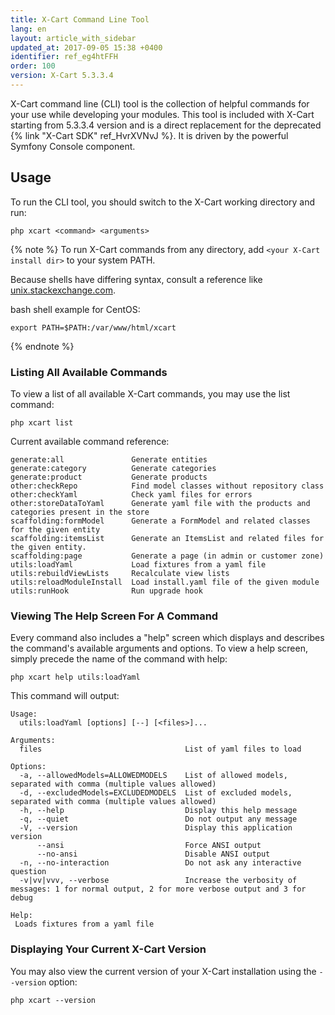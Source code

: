 ```yaml
---
title: X-Cart Command Line Tool
lang: en
layout: article_with_sidebar
updated_at: 2017-09-05 15:38 +0400
identifier: ref_eg4htFFH
order: 100
version: X-Cart 5.3.3.4
---
```


X-Cart command line (CLI) tool is the collection of helpful commands for your use while developing your modules. This tool is included with X-Cart starting from 5.3.3.4 version and is a direct replacement for the deprecated {% link "X-Cart SDK" ref_HvrXVNvJ %}. It is driven by the powerful Symfony Console component.

## Usage

To run the CLI tool, you should switch to the X-Cart working directory and run:

```
php xcart <command> <arguments>
```

{% note %}
To run X-Cart commands from any directory, add `<your X-Cart install dir>` to your system PATH.

Because shells have differing syntax, consult a reference like [unix.stackexchange.com](http://unix.stackexchange.com/questions/117467/how-to-permanently-set-environmental-variables).

bash shell example for CentOS:

```
export PATH=$PATH:/var/www/html/xcart
```

{% endnote %}

### Listing All Available Commands

To view a list of all available X-Cart commands, you may use the list command:

```
php xcart list
```

Current available command reference:

```
generate:all               Generate entities
generate:category          Generate categories
generate:product           Generate products
other:checkRepo            Find model classes without repository class
other:checkYaml            Check yaml files for errors
other:storeDataToYaml      Generate yaml file with the products and categories present in the store
scaffolding:formModel      Generate a FormModel and related classes for the given entity
scaffolding:itemsList      Generate an ItemsList and related files for the given entity.
scaffolding:page           Generate a page (in admin or customer zone)
utils:loadYaml             Load fixtures from a yaml file
utils:rebuildViewLists     Recalculate view lists
utils:reloadModuleInstall  Load install.yaml file of the given module
utils:runHook              Run upgrade hook
```

### Viewing The Help Screen For A Command

Every command also includes a "help" screen which displays and describes the command's available arguments and options. To view a help screen, simply precede the name of the command with help:

```
php xcart help utils:loadYaml
```

This command will output:

```
Usage:
  utils:loadYaml [options] [--] [<files>]...

Arguments:
  files                                List of yaml files to load

Options:
  -a, --allowedModels=ALLOWEDMODELS    List of allowed models, separated with comma (multiple values allowed)
  -d, --excludedModels=EXCLUDEDMODELS  List of excluded models, separated with comma (multiple values allowed)
  -h, --help                           Display this help message
  -q, --quiet                          Do not output any message
  -V, --version                        Display this application version
      --ansi                           Force ANSI output
      --no-ansi                        Disable ANSI output
  -n, --no-interaction                 Do not ask any interactive question
  -v|vv|vvv, --verbose                 Increase the verbosity of messages: 1 for normal output, 2 for more verbose output and 3 for debug

Help:
 Loads fixtures from a yaml file
```

### Displaying Your Current X-Cart Version

You may also view the current version of your X-Cart installation using the `--version` option:

```
php xcart --version
```
